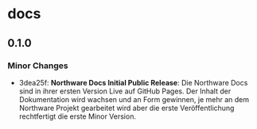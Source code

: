 # docs

## 0.1.0

### Minor Changes

- 3dea25f: **Northware Docs Initial Public Release**: Die Northware Docs sind in ihrer ersten Version Live auf GitHub Pages.
  Der Inhalt der Dokumentation wird wachsen und an Form gewinnen, je mehr an dem Northware Projekt gearbeitet wird aber die erste Veröffentlichung rechtfertigt die erste Minor Version.
